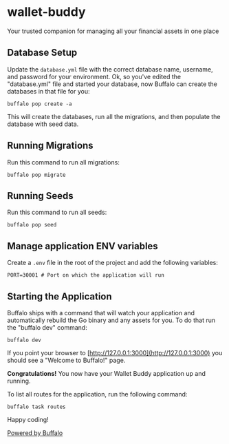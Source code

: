 # wallet-buddy

Your trusted companion for managing all your financial assets in one place

## Database Setup

Update the `database.yml` file with the correct database name, username, and password for your environment. Ok, so you've edited the "database.yml" file and started your database, now Buffalo can create the databases in that file for you:

```console
buffalo pop create -a
```

This will create the databases, run all the migrations, and then populate the database with seed data.

## Running Migrations

Run this command to run all migrations:

```console
buffalo pop migrate
```

## Running Seeds

Run this command to run all seeds:

```console
buffalo pop seed
```

## Manage application ENV variables

Create a `.env` file in the root of the project and add the following variables:

```console
PORT=30001 # Port on which the application will run
```

## Starting the Application

Buffalo ships with a command that will watch your application and automatically rebuild the Go binary and any assets for you. To do that run the "buffalo dev" command:

```console
buffalo dev
```

If you point your browser to [http://127.0.0.1:3000](http://127.0.0.1:3000) you should see a "Welcome to Buffalo!" page.

**Congratulations!** You now have your Wallet Buddy application up and running.

To list all routes for the application, run the following command:

```console
buffalo task routes
```

Happy coding!

[Powered by Buffalo](http://gobuffalo.io)
